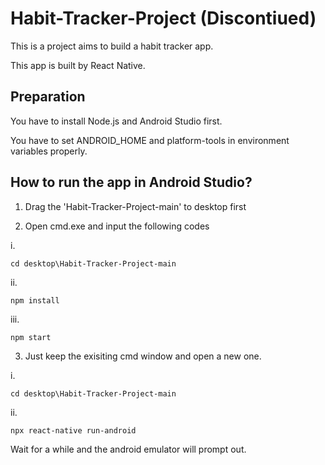 # Habit-Tracker-Project (Discontiued)


This is a project aims to build a habit tracker app.

This app is built by React Native.

## Preparation

You have to install Node.js and Android Studio first.

You have to set ANDROID_HOME and platform-tools in environment variables properly.

## How to run the app in Android Studio?

1. Drag the 'Habit-Tracker-Project-main' to desktop first

2. Open cmd.exe and input the following codes

i. 

```
cd desktop\Habit-Tracker-Project-main
```
ii. 

```
npm install
```
iii. 

```
npm start
```

3. Just keep the exisiting cmd window and open a new one.

i. 

```
cd desktop\Habit-Tracker-Project-main
```

ii. 

```
npx react-native run-android
```

Wait for a while and the android emulator will prompt out.
